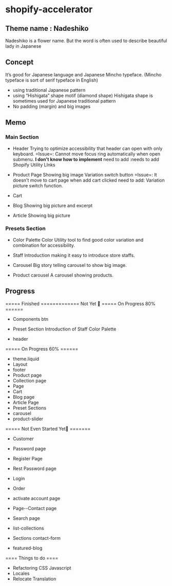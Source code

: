 # shopify-accelerator

## Theme name : Nadeshiko

Nadeshiko is a flower name. But the word is often used to describe beautiful lady in Japanese

## Concept

It’s good for Japanese language and Japanese Mincho typeface. (Mincho typeface is sort of serif typeface in English)

- using traditional Japanese pattern
- using “Hishigata” shape motif (diamond shape) Hishigata shape is sometimes used for Japanese traditional pattern
- No padding (margin) and big images

## Memo

### Main Section

- Header
  Trying to optimize accessibility that header can open with only keyboard.
  =Issue=: Cannot move focus ring automatically when open submenu. **I don't know how to implement**
  need to add :needs to add Shopify Utility LInks

- Product Page
  Showing big image
  Variation switch button
  =Issue=: It doesn't move to cart page when add cart clicked
  need to add: Variation picture switch function.

- Cart

- Blog
  Showing big picture and excerpt

- Article
  Showing big picture

### Presets Section

- Color Palette
  Color Utility tool to find good color variation and combination for accessibility.

- Staff Introduction
  making it easy to introduce store staffs.

- Carousel
  Big story telling carousel to show big image.

- Product carousel
  A carousel showing products.

## Progress

===== Finished =============
Not Yet 🥲
===== On Progress 80% ======

- Components
  btn

- Preset Section
  Introduction of Staff
  Color Palette

- header

===== On Progress 60% ======

- theme.liquid
- Layout
- footer
- Product page
- Collection page
- Page
- Cart
- Blog page
- Article Page
- Preset Sections
- carousel
- product-slider

===== Not Even Started Yet🥲 =======

- Customer
- Password page
- Register Page
- Rest Password page
- Login
- Order
- activate account page
- Page--Contact page
- Search page

- list-collections

- Sections
  contact-form
- featured-blog

==== Things to do ====

- Refactoring CSS Javascript
- Locales
- Relocate Translation
